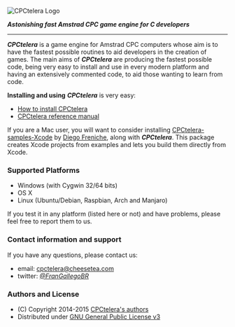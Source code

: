 ![CPCtelera Logo](http://lronaldo.github.io/cpctelera/images/cpct_logo.png)

_**Astonishing fast Amstrad CPC game engine for C developers**_

---------------------------------------------------------------

_**CPCtelera**_ is a game engine for Amstrad CPC computers whose aim is to have the fastest possible 
routines to aid developers in the creation of games. The main aims of _**CPCtelera**_ are producing the fastest possible code, being very easy to install and use in every modern platform and having an extensively commented code, to aid those wanting to learn from code.

**Installing and using** _**CPCtelera**_ is very easy: 
 * [How to install CPCtelera](http://lronaldo.github.io/cpctelera/files/readme-txt.html#Installing_CPCtelera)
 * [CPCtelera reference manual](http://lronaldo.github.io/cpctelera/files/readme-txt.html) 
 
If you are a Mac user, you will want to consider installing [CPCtelera-samples-Xcode](https://github.com/dfreniche/cpctelera_samples_xcode) by [Diego Freniche](http://blog.freniche.com), along with _**CPCtelera**_. This package creates Xcode projects from examples and lets you build them directly from Xcode.

### Supported Platforms

 * Windows (with Cygwin 32/64 bits)
 * OS X
 * Linux (Ubuntu/Debian, Raspbian, Arch and Manjaro)

If you test it in any platform (listed here or not) and have problems, please feel free to report them to us. 

### Contact information and support

If you have any questions, please contact us:

 * email:    cpctelera@cheesetea.com
 * twitter:  *[@FranGallegoBR](http://twitter.com/frangallegobr)*

### Authors and License

 * (C) Copyright 2014-2015 [CPCtelera's authors](http://lronaldo.github.io/cpctelera/files/authors-txt.html)
 * Distributed under [GNU General Public License v3](http://lronaldo.github.io/cpctelera/files/license-txt.html)

 